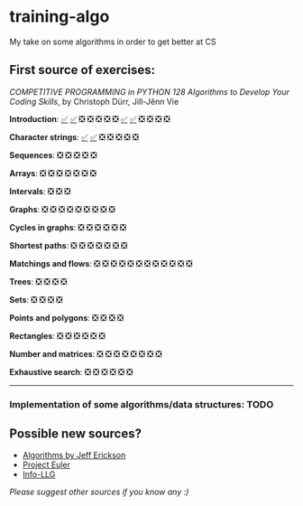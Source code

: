 # training-algo
My take on some algorithms in order to get better at CS 

## First source of exercises: 
*COMPETITIVE PROGRAMMING in PYTHON 128 Algorithms to Develop Your Coding Skills*, by Christoph Dürr, Jill-Jênn Vie

**Introduction**: [✅](https://github.com/marilabs/training-algo/blob/main/Competitive%20programming%20in%20Python/Frosting%20on%20the%20Cake) [✅](https://github.com/marilabs/training-algo/blob/main/Competitive%20programming%20in%20Python/Encryption) ❎ ❎ ❎ ❎ ❎ [✅](https://github.com/marilabs/training-algo/blob/main/Competitive%20programming%20in%20Python/Intersection%20of%20Intervals.py) [✅](https://github.com/marilabs/training-algo/blob/main/Competitive%20programming%20in%20Python/Minimum%20Scalar%20Product.py) ❎ ❎ ❎ ❎

**Character strings**: [✅](https://github.com/marilabs/training-algo/blob/main/Competitive%20programming%20in%20Python/Anagrams) [✅](https://github.com/marilabs/training-algo/blob/main/Competitive%20programming%20in%20Python/T9—Text%20on%209%20Keys) ❎ ❎ ❎ ❎ ❎

**Sequences**: ❎ ❎ ❎ ❎ ❎

**Arrays**: ❎ ❎ ❎ ❎ ❎ ❎ ❎

**Intervals**: ❎ ❎ ❎

**Graphs**: ❎ ❎ ❎ ❎ ❎ ❎ ❎ ❎ ❎

**Cycles in graphs**: ❎ ❎ ❎ ❎ ❎ ❎

**Shortest paths**: ❎ ❎ ❎ ❎ ❎ ❎ ❎ 

**Matchings and flows**: ❎ ❎ ❎ ❎ ❎ ❎ ❎ ❎ ❎ ❎ ❎ ❎ 

**Trees**: ❎ ❎ ❎ ❎ 

**Sets**: ❎ ❎ ❎ ❎ 

**Points and polygons**: ❎ ❎ ❎ ❎ 

**Rectangles**: ❎ ❎ ❎ ❎ ❎ ❎ 

**Number and matrices**: ❎ ❎ ❎ ❎ ❎ ❎ ❎ ❎ 

**Exhaustive search**: ❎ ❎ ❎ ❎ ❎ ❎ 

---

### Implementation of some algorithms/data structures: TODO


## Possible new sources?

* [Algorithms by Jeff Erickson](http://jeffe.cs.illinois.edu/teaching/algorithms/)
* [Project Euler](https://projecteuler.net)
* [Info-LLG](https://info-llg.fr)

*Please suggest other sources if you know any :)*